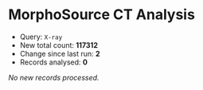 # MorphoSource CT Analysis

* Query: `X-ray`
* New total count: **117312**
* Change since last run: **2**
* Records analysed: **0**

_No new records processed._